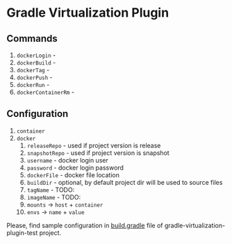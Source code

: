 # Gradle Virtualization Plugin

## Commands

1. `dockerLogin` -
1. `dockerBuild` -
1. `dockerTag` -
1. `dockerPush` -
1. `dockerRun` -
1. `dockerContainerRm` -

## Configuration

1. `container`
1. `docker`
    1. `releaseRepo` - used if project version is release
    1. `snapshotRepo` - used if project version is snapshot
    1. `username` - docker login user
    1. `password` - docker login password
    1. `dockerFile` - docker file location
    1. `buildDir` - optional, by default project dir will be used to source files
    1. `tagName` - TODO:
    1. `imageName` - TODO:
    1. `mounts` -> `host` + `container`
    1. `envs` -> `name` + `value`

Please, find sample configuration in [build.gradle](../gradle-virtualization-plugin-test/build.gradle#L31) file of gradle-virtualization-plugin-test project.
